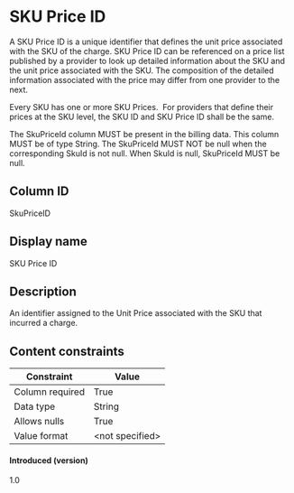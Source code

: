 # SKU Price ID

A SKU Price ID is a unique identifier that defines the unit price associated with the SKU of the charge. SKU Price ID can be referenced on a price list published by a provider to look up detailed information about the SKU and the unit price associated with the SKU. The composition of the detailed information associated with the price may differ from one provider to the next.

Every SKU has one or more SKU Prices.  For providers that define their prices at the SKU level, the SKU ID and SKU Price ID shall be the same.

The SkuPriceId column MUST be present in the billing data. This column MUST be of type String. The SkuPriceId MUST NOT be null when the corresponding SkuId is not null. When SkuId is null, SkuPriceId MUST be null.

## Column ID

SkuPriceID


## Display name

SKU Price ID


## Description

An identifier assigned to the Unit Price associated with the SKU that incurred a charge.


## Content constraints

|  Constraint      |  Value         |
| -------------------- | ------------------ |
|  Column required |  True          |
|  Data type       |  String        |
|  Allows nulls    |  True          |
|  Value format    |  \<not specified\> |


#### Introduced (version)

1.0
